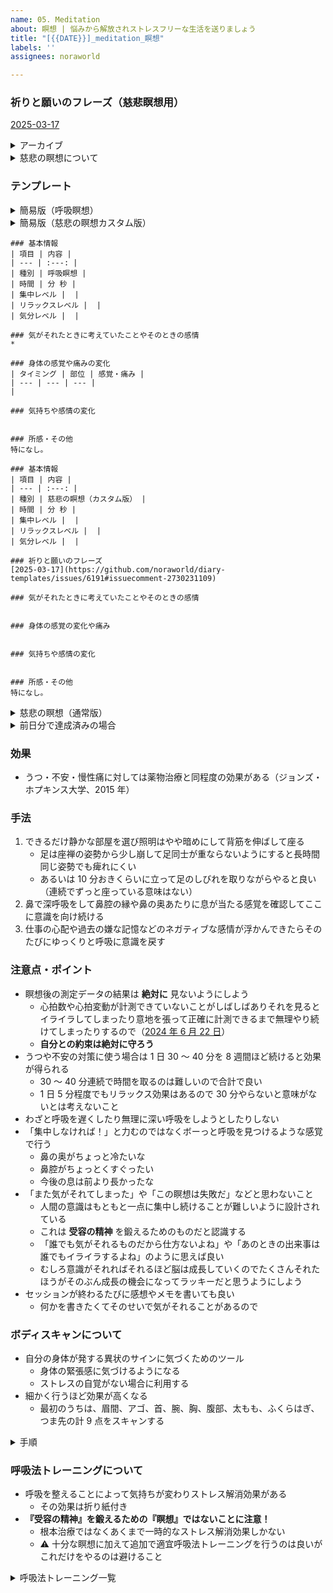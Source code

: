 ```yaml
---
name: 05. Meditation
about: 瞑想 | 悩みから解放されストレスフリーな生活を送りましょう
title: "[{{DATE}}]_meditation_瞑想"
labels: ''
assignees: noraworld

---
```


### 祈りと願いのフレーズ（慈悲瞑想用）
[2025-03-17](https://github.com/noraworld/diary-templates/issues/6191#issuecomment-2730231109)

<details>
<summary>アーカイブ</summary>

* [2025-03-17](https://github.com/noraworld/diary-templates/issues/6191#issuecomment-2730231109)
</details>

<details>
<summary>慈悲の瞑想について</summary>

### 効果
* 最も短時間で大きな効果が得られる瞑想
* 自分と他人の幸せを祈りながら瞑想する
* 1 日 10 ～ 15 分間を一定期間行うと 15 ヶ月効果が持続する

### 手法
1. リラックスして座る
2. 背筋を伸ばす
3. 目を閉じる
4. 自分が楽しく会話した相手をイメージする
5. 以下のフレーズを心の中で唱える（簡易版でも正式版と同等の効果がある）

#### 正式版
> _この人は心と体を持っています　私も同じです_
>
> _気持ちや感情色々な考えがこの人にもあります　私も同じです_
>
> _悲しんだり　がっかりしたり　怒ったり　混乱したりする事があります　私も同じです_
>
> _人生でメンタル的にも肉体的にも色んな苦しみを乗り越えてきています　私も同じです_
>
> _人生で色んな喜びや幸せ　色んな人からの愛を経験して生きています　私も同じです_
>
> _この人は幸せになりたいと願っています　私も同じです_
>
> _この人が幸せでありますように_

#### 簡易版
> _私が幸せでありますように_
>
> _私の苦しみが無くなりますように_
>
> _私の願いが叶いますように_
>
> _私が穏やかで過ごせますように_

### アップグレード方法
1. 身体のどこかに手をおく
2. 深い呼吸か呼吸瞑想をしてリラックスする
3. すっきりした心で以下の質問に答える
    * ⚠️ **もやもやしていたりや心がざわついていたりしたら先に進まない**
4. 質問に回答した答えを紙に書き出す
5. 慈悲の瞑想に使いたい項目を 2 〜 4 つ選ぶ（最低 2 つ、理想は 4 つ）
6. 選んだ項目を祈りと願いのフレーズに変える
    * 例: 私が穏やかで毎日リラックスして自分の時間が取れますように、世界中どこでもできる自由な仕事に就けますように、来年こそは 2 ヶ月海外旅行に行けるような自由ができますように
7. 作成したフレーズを自分に囁いてみる
8. 優しい気持ち、なにかに感謝する気持ち、うるっとくる気持ちが込み上げてきたら完成
9. 完成したフレーズを慈悲の瞑想として使う

#### 質問
1. 自分に本当に必要なものは何ですか？
    * 例: 自由でリラックできる時間
2. 「人と繋がること」「穏やかでいること」「自由でいること」の中で、自分が満たされて _**いない**_ ことはどれですか？
3. 自分が他の人（親友や大事な人）から聞きたい言葉（嬉しい言葉）は何ですか？
    * 例: あなたのおかげで助かってるよ、そんながんばらなくていいんだよ、おつかれさま
4. 今後の人生で毎日でも他人から言われたい言葉は何ですか？
    * 例: 私はあなたの味方だよ、しんどいこともあるだろうけど困ったときは休んでもいいんだよ、いつもありがとう
5. 自分の人生で最も達成したいことは何ですか？

### 参考
[史上最強の瞑想法を解説〜ハーバード大学式セルフコンパッション【後編】](https://daigovideolab.jp/play/a7ztQAsbPiKMpgVC4sYU)
</details>



### テンプレート
<details>
<summary>簡易版（呼吸瞑想）</summary>

```
### 基本情報
| 項目 | 内容 |
| --- | :---: |
| 種別 | 呼吸瞑想（簡易版） |
| 時間 | 分 秒 |
| 集中レベル |  |
| リラックスレベル |  |
| 気分レベル |  |

### 所感・その他
特になし。
```
</details>



<details>
<summary>簡易版（慈悲の瞑想カスタム版）</summary>

```
### 基本情報
| 項目 | 内容 |
| --- | :---: |
| 種別 | 慈悲の瞑想（簡易カスタム版） |
| 時間 | 分 秒 |
| 集中レベル |  |
| リラックスレベル |  |
| 気分レベル |  |

### 祈りと願いのフレーズ
[2025-03-17](https://github.com/noraworld/diary-templates/issues/6191#issuecomment-2730231109)

### 所感・その他
特になし。
```
</details>



```
### 基本情報
| 項目 | 内容 |
| --- | :---: |
| 種別 | 呼吸瞑想 |
| 時間 | 分 秒 |
| 集中レベル |  |
| リラックスレベル |  |
| 気分レベル |  |

### 気がそれたときに考えていたことやそのときの感情
* 

### 身体の感覚や痛みの変化
| タイミング | 部位 | 感覚・痛み |
| --- | --- | --- |
| 

### 気持ちや感情の変化


### 所感・その他
特になし。
```



```
### 基本情報
| 項目 | 内容 |
| --- | :---: |
| 種別 | 慈悲の瞑想（カスタム版） |
| 時間 | 分 秒 |
| 集中レベル |  |
| リラックスレベル |  |
| 気分レベル |  |

### 祈りと願いのフレーズ
[2025-03-17](https://github.com/noraworld/diary-templates/issues/6191#issuecomment-2730231109)

### 気がそれたときに考えていたことやそのときの感情


### 身体の感覚の変化や痛み


### 気持ちや感情の変化


### 所感・その他
特になし。
```



<details>
<summary>慈悲の瞑想（通常版）</summary>

```
### 基本情報
| 項目 | 内容 |
| --- | :---: |
| 種別 | 慈悲の瞑想（通常版） |
| 時間 | 分 秒 |
| 集中レベル |  |
| リラックスレベル |  |
| 気分レベル |  |

### 気がそれたときに考えていたことやそのときの感情


### 身体の感覚の変化や痛み


### 気持ちや感情の変化


### 所感・その他
特になし。
```
</details>



<details>
<summary>前日分で達成済みの場合</summary>

```
### 基本情報
| 項目 | 内容 |
| --- | :---: |
| 時間 | 分 |

### 所感・その他
前日分で達成済み。
```
</details>



### 効果
* うつ・不安・慢性痛に対しては薬物治療と同程度の効果がある（ジョンズ・ホプキンス大学、2015 年）

### 手法
1. できるだけ静かな部屋を選び照明はやや暗めにして背筋を伸ばして座る
    * 足は座禅の姿勢から少し崩して足同士が重ならないようにすると長時間同じ姿勢でも痺れにくい
    * あるいは 10 分おきくらいに立って足のしびれを取りながらやると良い（連続でずっと座っている意味はない）
2. 鼻で深呼吸をして鼻腔の縁や鼻の奥あたりに息が当たる感覚を確認してここに意識を向け続ける
3. 仕事の心配や過去の嫌な記憶などのネガティブな感情が浮かんできたらそのたびにゆっくりと呼吸に意識を戻す

### 注意点・ポイント
* 瞑想後の測定データの結果は **絶対に** 見ないようにしよう
    * 心拍数や心拍変動が計測できていないことがしばしばありそれを見るとイライラしてしまったり意地を張って正確に計測できるまで無理やり続けてしまったりするので（[2024 年 6 月 22 日](https://github.com/noraworld/diary/blob/edbcbde8df872014f50e2730cecd6ee383b61b2e/templates/meditation/2024/06/2024-06-22-.md)）
    * **自分との約束は絶対に守ろう**
* うつや不安の対策に使う場合は 1 日 30 〜 40 分を 8 週間ほど続けると効果が得られる
    * 30 〜 40 分連続で時間を取るのは難しいので合計で良い
    * 1 日 5 分程度でもリラックス効果はあるので 30 分やらないと意味がないとは考えないこと
* わざと呼吸を遅くしたり無理に深い呼吸をしようとしたりしない
* 「集中しなければ！」と力むのではなくボーっと呼吸を見つけるような感覚で行う
    * 鼻の奥がちょっと冷たいな
    * 鼻腔がちょっとくすぐったい
    * 今後の息は前より長かったな
* 「また気がそれてしまった」や「この瞑想は失敗だ」などと思わないこと
    * 人間の意識はもともと一点に集中し続けることが難しいように設計されている
    * これは **受容の精神** を鍛えるためのものだと認識する
    * 「誰でも気がそれるものだから仕方ないよね」や「あのときの出来事は誰でもイライラするよね」のように思えば良い
    * むしろ意識がそれればそれるほど脳は成長していくのでたくさんそれたほうがそのぶん成長の機会になってラッキーだと思うようにしよう
* セッションが終わるたびに感想やメモを書いても良い
    * 何かを書きたくてそのせいで気がそれることがあるので

### ボディスキャンについて
* 自分の身体が発する異状のサインに気づくためのツール
    * 身体の緊張感に気づけるようになる
    * ストレスの自覚がない場合に利用する
* 細かく行うほど効果が高くなる
    * 最初のうちは、眉間、アゴ、首、腕、胸、腹部、太もも、ふくらはぎ、つま先の計 9 点をスキャンする

<details>
<summary>手順</summary>

1. リラックス
    * 邪魔が入らない場所を横たわり、そのまま数秒だけ何もせずにリラックスする
2. 頭のスキャン
    * 自分の頭に意識を向け、パーツごとに「緊張していないかどうか？」をチェックしていく
    * 「眉間にシワを寄せていないか？」「アゴに力が入っていないか？」「頭のてっぺんに強張りがないか？」など、細かく自分の状態をスキャンしてみる
3. 上半身のスキャン
    * 上半身の各パーツに意識を向けていく
    * 「肩の力は抜けているか？」「腕に緊張感はないか？」「お腹に不快感はないか？」など細かくパーツをチェックする
4. 下半身のスキャン
    * 「太ももやふくらはぎに圧迫感はないか？」「つま先を丸めていないか？」などをスキャンする
</details>

### 呼吸法トレーニングについて
* 呼吸を整えることによって気持ちが変わりストレス解消効果がある
    * その効果は折り紙付き
* **『受容の精神』を鍛えるための『瞑想』ではないことに注意！**
    * 根本治療ではなくあくまで一時的なストレス解消効果しかない
    * ⚠️ 十分な瞑想に加えて追加で適宜呼吸法トレーニングを行うのは良いがこれだけをやるのは避けること

<details>
<summary>呼吸法トレーニング一覧</summary>

* ブリーズチェック
    1. 床などの固い地面に横たわる
    2. 右手をお腹の上に置き、左手を胸の上に置く
    3. その状態で呼吸を続ける
* バルーン・ブリージング
    1. テニスボールぐらいの小さな風船が、自分のお腹の中に入っている様子を想像する
    2. 鼻から息を吸いながら、想像の風船が少しずつふくらんでいく様子をイメージすると同時に、風船がお腹を内側から押しているように想像する
    3. 鼻か口から息を吐きながら、風船から空気が抜けていく様子をイメージして、風船が元の状態に戻るまで息を吐き切る
* ブリーズ・カウンティング
    1. リラックスして座り、できるだけゆっくりと鼻から呼吸する
    2. 息を吐き終わったら、頭の中で「1」とカウントする
    3. 続いて呼吸を数えていき、「10」までカウントしたら再び「1」から数え直す
* 7-11 ブリージング
    1. 鼻から息を吸いながら 7 まで数える
    2. 鼻から息を吐きながら 11 まで数える
* イコール・ブリージング
    1. 静かな場所で座って肩の力を抜く
    2. 4 秒で息を吸う
    3. 4 秒で息を吐く
    4. 上記を 5 〜 8 セット繰り返したあと呼吸の秒数を 5, 6, 7, ... と苦しくないレベルまで少しずつ伸ばしていく
    5. 秒数を増やすごとに「身体のどこかにこわばった部分はないか？」「皮膚やアゴは緊張していないか？」を意識しながら実践する
* ボックス・ブリージング
    1. 口を閉じ、鼻から 4 秒かけて息を吸う
    2. 4 秒間息を止める
    3. 4 秒かけて口から息を吐き出す
    4. 4 秒間息を止める
* オルタナティブ・ブリージング
    1. 右の鼻の穴を指で押さえる
    2. 左の鼻の穴から息を吸う
    3. 左の鼻の穴を指で押さえる
    4. 右の鼻の穴から息を吐く
    5. 左の鼻の穴を押さえたまま、右の鼻の穴から息を吸う
    6. 再び右の鼻の穴を指で押さえ、左の鼻の穴から息を吐く
* エクスターナル・ブリージング
    1. 背筋を伸ばし、あぐらをかいて座る
    2. 鼻から限界まで息を吸う
    3. 息を吐きながらアゴを引き、限界までお腹をへこませる
    4. そのまま 10 〜 15 秒ほど息を止める
    5. 再び限界まで息を吸う
</details>
